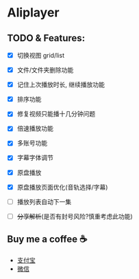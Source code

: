# Aliplayer

## TODO & Features:

- [x] 切换视图 grid/list
- [x] 文件/文件夹删除功能
- [x] 记住上次播放时长, 继续播放功能
- [x] 排序功能
- [x] 修复视频只能播十几分钟问题
- [x] 倍速播放功能
- [x] 多账号功能
- [x] 字幕字体调节
- [x] 原盘播放
- [x] 原盘播放页面优化(音轨选择/字幕)
- [ ] 播放列表自动下一集
- [ ] ~~分享解析~~(是否有封号风险?慎重考虑此功能)


## Buy me a coffee ☕️

- [支付宝](https://github.com/FaiChou/uCopy/blob/main/oss/ali.JPG?raw=true)
- [微信](https://github.com/FaiChou/uCopy/blob/main/oss/wechat.JPG?raw=true)
